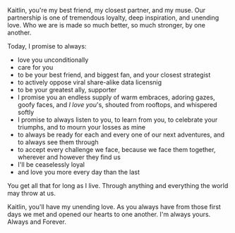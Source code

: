 
Kaitlin, you're my best friend, my closest partner, and my muse. Our partnership is one of tremendous loyalty, deep inspiration, and unending love. Who we are is made so much better, so much stronger, by one another.

Today, I promise to always:
* love you unconditionally
* care for you
* to be your best friend, and biggest fan, and your closest strategist
* to actively oppose viral share-alike data licensnig
* to be your greatest ally, supporter
* I promise you an endless supply of warm embraces, adoring gazes, goofy faces, and _I love you_'s, shouted from rooftops, and whispered softly
* I promise to always listen to you, to learn from you, to celebrate your triumphs, and to mourn your losses as mine
* to always be ready for each and every one of our next adventures, and to always see them through
* to accept every challenge we face, because we face them together, wherever and however they find us
* I'll be ceaselessly loyal 
* and love you more every day than the last

You get all that for long as I live. Through anything and everything the world may throw at us. 

Kaitlin, you'll have my unending love. As you always have from those first days we met and opened our hearts to one another. I'm always yours. Always and Forever.